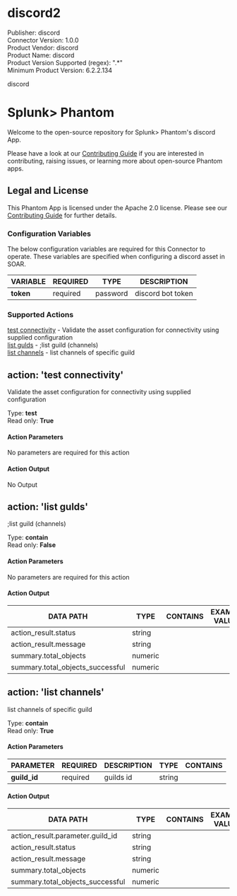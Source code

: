 [comment]: # "Auto-generated SOAR connector documentation"
# discord2

Publisher: discord  
Connector Version: 1.0.0  
Product Vendor: discord  
Product Name: discord  
Product Version Supported (regex): ".\*"  
Minimum Product Version: 6.2.2.134  

discord

# Splunk> Phantom

Welcome to the open-source repository for Splunk> Phantom's discord App.

Please have a look at our [Contributing Guide](https://github.com/Splunk-SOAR-Apps/.github/blob/main/.github/CONTRIBUTING.md) if you are interested in contributing, raising issues, or learning more about open-source Phantom apps.

## Legal and License

This Phantom App is licensed under the Apache 2.0 license. Please see our [Contributing Guide](https://github.com/Splunk-SOAR-Apps/.github/blob/main/.github/CONTRIBUTING.md#legal-notice) for further details.


### Configuration Variables
The below configuration variables are required for this Connector to operate.  These variables are specified when configuring a discord asset in SOAR.

VARIABLE | REQUIRED | TYPE | DESCRIPTION
-------- | -------- | ---- | -----------
**token** |  required  | password | discord bot token

### Supported Actions  
[test connectivity](#action-test-connectivity) - Validate the asset configuration for connectivity using supplied configuration  
[list gulds](#action-list-gulds) - ;list guild (channels)  
[list channels](#action-list-channels) - list channels of specific guild  

## action: 'test connectivity'
Validate the asset configuration for connectivity using supplied configuration

Type: **test**  
Read only: **True**

#### Action Parameters
No parameters are required for this action

#### Action Output
No Output  

## action: 'list gulds'
;list guild (channels)

Type: **contain**  
Read only: **False**

#### Action Parameters
No parameters are required for this action

#### Action Output
DATA PATH | TYPE | CONTAINS | EXAMPLE VALUES
--------- | ---- | -------- | --------------
action_result.status | string |  |  
action_result.message | string |  |  
summary.total_objects | numeric |  |  
summary.total_objects_successful | numeric |  |    

## action: 'list channels'
list channels of specific guild

Type: **contain**  
Read only: **True**

#### Action Parameters
PARAMETER | REQUIRED | DESCRIPTION | TYPE | CONTAINS
--------- | -------- | ----------- | ---- | --------
**guild_id** |  required  | guilds id | string | 

#### Action Output
DATA PATH | TYPE | CONTAINS | EXAMPLE VALUES
--------- | ---- | -------- | --------------
action_result.parameter.guild_id | string |  |  
action_result.status | string |  |  
action_result.message | string |  |  
summary.total_objects | numeric |  |  
summary.total_objects_successful | numeric |  |  